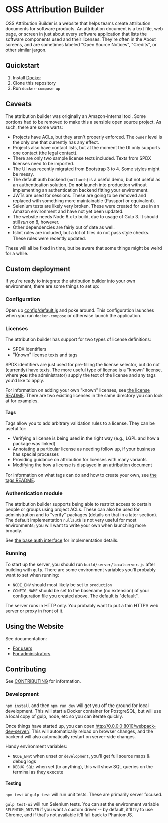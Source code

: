 # OSS Attribution Builder

OSS Attribution Builder is a website that helps teams create attribution documents for software products. An attribution document is a text file, web page, or screen in just about every software application that lists the software components used and their licenses. They're often in the About screens, and are sometimes labeled "Open Source Notices", "Credits", or other similar jargon.

## Quickstart

1. Install [Docker](https://www.docker.com/)
2. Clone this repository
3. Run `docker-compose up`

## Caveats

The attribution builder was originally an Amazon-internal tool. Some portions had to be removed to make this a sensible open source project. As such, there are some warts:

* Projects have ACLs, but they aren't properly enforced. The `owner` level is the only one that currently has any effect.
* Projects also have contact lists, but at the moment the UI only supports one contact (the legal contact).
* There are only two sample license texts included. Texts from SPDX licenses need to be imported.
* The UI was recently migrated from Bootstrap 3 to 4. Some styles might be messy.
* The default auth backend (`nullauth`) is a useful demo, but not useful as an authentication solution. Do **not** launch into production without implementing an authentication backend fitting your environment.
* JWTs are used for sessions. These are going to be removed and replaced with something more maintainable (Passport or equivalent).
* Selenium tests are likely very broken. These were created for use in an Amazon environment and have not yet been updated.
* The website needs Node 6.x to build, due to usage of Gulp 3. It should still _run_ on 8, however.
* Other dependencies are fairly out of date as well.
* tslint rules are included, but a lot of files do not pass style checks. These rules were recently updated.

These will all be fixed in time, but be aware that some things might be weird for a while.

## Custom deployment

If you're ready to integrate the attribution builder into your own environment, there are some things to set up:

### Configuration

Open up [config/default.js](config/default.js) and poke around. This configuration launches when you run `docker-compose` or otherwise launch the application.

### Licenses

The attribution builder has support for two types of license definitions:

* SPDX identifiers
* "Known" license texts and tags

SPDX identifiers are just used for pre-filling the license selector, but do not (currently) have texts. The more useful type of license is a "known" license, where **you** (the administrator) supply the text of the license and any tags you'd like to apply.

For information on adding your own "known" licenses, see [the license README](server/licenses/known/README.md). There are two existing licenses in the same directory you can look at for examples.

#### Tags

Tags allow you to add arbitrary validation rules to a license. They can be useful for:

* Verifying a license is being used in the right way (e.g., LGPL and how a package was linked)
* Annotating a particular license as needing follow up, if your business has special processes
* Providing guidance on attribution for licenses with many variants
* Modifying the how a license is displayed in an attribution document

For information on what tags can do and how to create your own, see [the tags README](server/licenses/tags/README.md).

### Authentication module

The attribution builder supports being able to restrict access to certain people or groups using project ACLs. These can also be used for administration and to "verify" packages (details on that in a later section). The default implementation `nullauth` is not very useful for most environments; you will want to write your own when launching more broadly.

See [the base auth interface](server/auth/base.ts) for implementation details.

### Running

To start up the server, you should run `build/server/localserver.js` after building with `gulp`. There are some environment variables you'll probably want to set when running:

* `NODE_ENV` should most likely be set to `production`
* `CONFIG_NAME` should be set to the basename (no extension) of your configuration file you created above. The default is "default".

The server runs in HTTP only. You probably want to put a thin HTTPS web server or proxy in front of it.

## Using the Website

See documentation:

* [For users](docs/for-users.md)
* [For administrators](docs/for-admins.md)

## Contributing

See [CONTRIBUTING](CONTRIBUTING.md) for information.

### Development

`npm install` and then `npm run dev` will get you off the ground for local development. This will start a Docker container for PostgreSQL, but will use a local copy of gulp, node, etc so you can iterate quickly.

Once things have started up, you can open http://0.0.0.0:8010/webpack-dev-server/. This will automatically reload on browser changes, and the backend will also automatically restart on server-side changes.

Handy environment variables:

* `NODE_ENV`: when unset or `development`, you'll get full source maps & debug logs
* `DEBUG_SQL`: when set (to anything), this will show SQL queries on the terminal as they execute

#### Testing

`npm test` or `gulp test` will run unit tests. These are primarily server focused.

`gulp test-ui` will run Selenium tests. You can set the environment variable `SELENIUM_DRIVER` if you want a custom driver -- by default, it'll try to use Chrome, and if that's not available it'll fall back to PhantomJS.